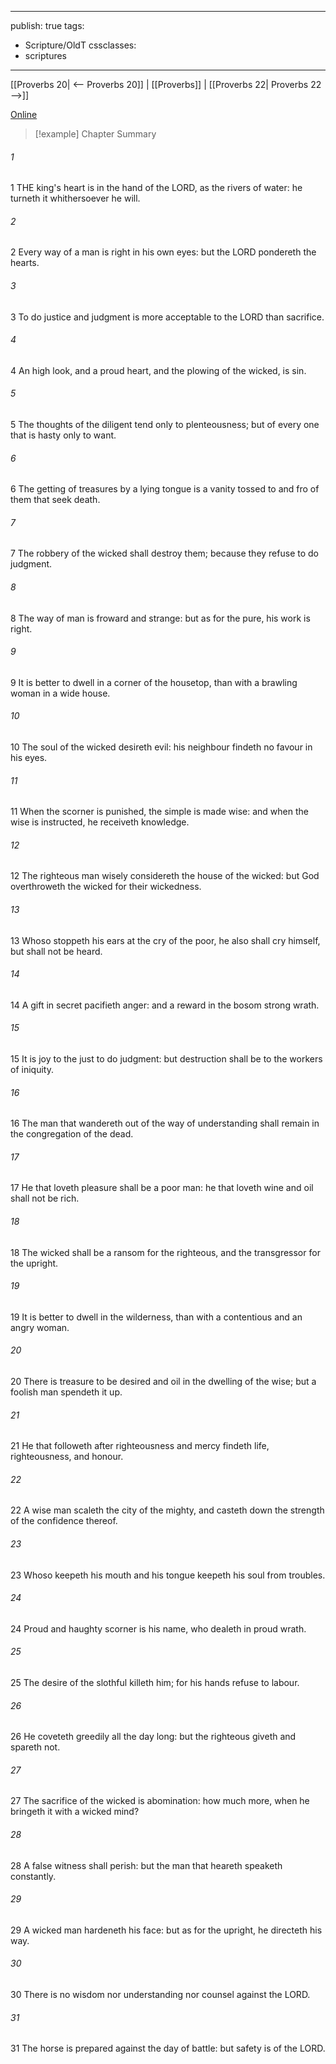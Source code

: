 

---
publish: true
tags:
  - Scripture/OldT
cssclasses:
  - scriptures
---
[[Proverbs 20| <-- Proverbs 20]] | [[Proverbs]] | [[Proverbs 22| Proverbs 22 -->]]

[Online](https://churchofjesuschrist.org/study/scriptures/ot/prov/21?lang=eng)

>[!example] Chapter Summary
>
###### 1
1 THE king's heart is in the hand of the LORD, as the rivers of water: he turneth it whithersoever he will.
###### 2
2 Every way of a man is right in his own eyes: but the LORD pondereth the hearts.
###### 3
3 To do justice and judgment is more acceptable to the LORD than sacrifice.
###### 4
4 An high look, and a proud heart, and the plowing of the wicked, is sin.
###### 5
5 The thoughts of the diligent tend only to plenteousness; but of every one that is hasty only to want.
###### 6
6 The getting of treasures by a lying tongue is a vanity tossed to and fro of them that seek death.
###### 7
7 The robbery of the wicked shall destroy them; because they refuse to do judgment.
###### 8
8 The way of man is froward and strange: but as for the pure, his work is right.
###### 9
9 It is better to dwell in a corner of the housetop, than with a brawling woman in a wide house.
###### 10
10 The soul of the wicked desireth evil: his neighbour findeth no favour in his eyes.
###### 11
11 When the scorner is punished, the simple is made wise: and when the wise is instructed, he receiveth knowledge.
###### 12
12 The righteous man wisely considereth the house of the wicked: but God overthroweth the wicked for their wickedness.
###### 13
13 Whoso stoppeth his ears at the cry of the poor, he also shall cry himself, but shall not be heard.
###### 14
14 A gift in secret pacifieth anger: and a reward in the bosom strong wrath.
###### 15
15 It is joy to the just to do judgment: but destruction shall be to the workers of iniquity.
###### 16
16 The man that wandereth out of the way of understanding shall remain in the congregation of the dead.
###### 17
17 He that loveth pleasure shall be a poor man: he that loveth wine and oil shall not be rich.
###### 18
18 The wicked shall be a ransom for the righteous, and the transgressor for the upright.
###### 19
19 It is better to dwell in the wilderness, than with a contentious and an angry woman.
###### 20
20 There is treasure to be desired and oil in the dwelling of the wise; but a foolish man spendeth it up.
###### 21
21 He that followeth after righteousness and mercy findeth life, righteousness, and honour.
###### 22
22 A wise man scaleth the city of the mighty, and casteth down the strength of the confidence thereof.
###### 23
23 Whoso keepeth his mouth and his tongue keepeth his soul from troubles.
###### 24
24 Proud and haughty scorner is his name, who dealeth in proud wrath.
###### 25
25 The desire of the slothful killeth him; for his hands refuse to labour.
###### 26
26 He coveteth greedily all the day long: but the righteous giveth and spareth not.
###### 27
27 The sacrifice of the wicked is abomination: how much more, when he bringeth it with a wicked mind?
###### 28
28 A false witness shall perish: but the man that heareth speaketh constantly.
###### 29
29 A wicked man hardeneth his face: but as for the upright, he directeth his way.
###### 30
30 There is no wisdom nor understanding nor counsel against the LORD.
###### 31
31 The horse is prepared against the day of battle: but safety is of the LORD.




